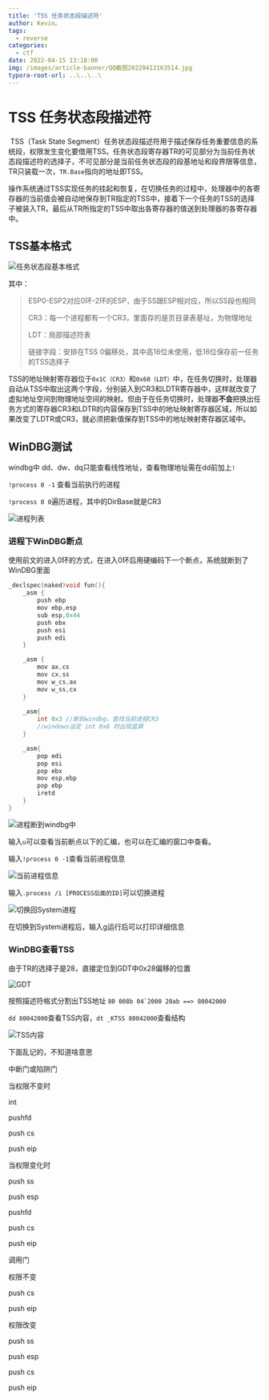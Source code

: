 ```yaml
---
title: 'TSS 任务状态段描述符'
author: Kevin。
tags:
  - reverse
categories:
  - ctf
date: 2022-04-15 13:18:00
img: /images/article-banner/QQ截图20220412163514.jpg
typora-root-url: ..\..\..\
---
```


# TSS 任务状态段描述符

​	TSS（Task State Segment）任务状态段描述符用于描述保存任务重要信息的系统段，权限发生变化要借用TSS。任务状态段寄存器TR的可见部分为当前任务状态段描述符的选择子，不可见部分是当前任务状态段的段基地址和段界限等信息，TR只装载一次，`TR.Base`指向的地址即TSS。

​	操作系统通过TSS实现任务的挂起和恢复，在切换任务的过程中，处理器中的各寄存器的当前值会被自动地保存到TR指定的TSS中，接着下一个任务的TSS的选择子被装入TR，最后从TR所指定的TSS中取出各寄存器的值送到处理器的各寄存器中。

## TSS基本格式

![任务状态段基本格式](/images/image-20220415230204679.png)

其中：

> ESP0-ESP2对应0环-2环的ESP，由于SS跟ESP相对应，所以SS段也相同
>
> CR3：每一个进程都有一个CR3，里面存的是页目录表基址，为物理地址 
>
> LDT：局部描述符表
>
> 链接字段：安排在TSS 0偏移处，其中高16位未使用，低16位保存前一任务的TSS选择子

​	TSS的地址映射寄存器位于`0x1C（CR3）`和`0x60（LDT）`中，在任务切换时，处理器自动从TSS中取出这两个字段，分别装入到CR3和LDTR寄存器中，这样就改变了虚拟地址空间到物理地址空间的映射。但由于在任务切换时，处理器**不会**把换出任务方式的寄存器CR3和LDTR的内容保存到TSS中的地址映射寄存器区域，所以如果改变了LDTR或CR3，就必须把新值保存到TSS中的地址映射寄存器区域中。

## WinDBG测试

windbg中 dd、dw、dq只能查看线性地址，查看物理地址需在dd前加上`!`

`!process 0 -1` 查看当前执行的进程

`!process 0 0`遍历进程，其中的DirBase就是CR3

![进程列表](/images/image-20220416110659573.png)

### 进程下WinDBG断点

使用前文的进入0环的方式，在进入0环后用硬编码下一个断点，系统就断到了WinDBG里面

```c
_declspec(naked)void fun(){
	_asm {
		push ebp
		mov ebp,esp
		sub esp,0x44
		push ebx
		push esi
		push edi
	}

 	_asm {
        mov ax,cs
        mov cx,ss
        mov w_cs,ax
        mov w_ss,cx
 	}
    
    _asm{
        int 0x3 //断到windbg，查找当前进程CR3
        //windows设定 int 0x8 时出现蓝屏
    }

	_asm{
		pop edi
		pop esi
		pop ebx
		mov esp,ebp
		pop ebp
		iretd
	}
}
```

![进程断到windbg中](/images/image-20220416110918439.png)

输入`u`可以查看当前断点以下的汇编，也可以在汇编的窗口中查看。

输入`!process 0 -1`查看当前进程信息

![当前进程信息](/images/image-20220416111156852.png)

输入`.process /i [PROCESS后面的ID]`可以切换进程

![切换回System进程](/images/image-20220416111332014.png)

在切换到System进程后，输入g运行后可以打印详细信息

### WinDBG查看TSS

由于TR的选择子是28，直接定位到GDT中0x28偏移的位置

![GDT](/images/image-20220416113031266.png)

按照描述符格式分割出TSS地址 ```80 008b 04`2000 20ab ==> 80042000```

`dd 80042000`查看TSS内容，`dt _KTSS 80042000`查看结构

![TSS内容](/images/image-20220416120112790.png)

下面乱记的，不知道啥意思

中断门或陷阱门

当权限不变时

int

pushfd

push cs

push eip



当权限变化时

push ss

push esp

pushfd

push cs

push eip



调用门

权限不变

push cs

push eip



权限改变

push ss

push esp

push cs

push eip























































